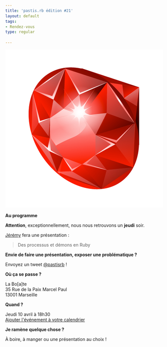 ```yaml
---
title: 'pastis.rb édition #21'
layout: default
tags:
- Rendez-vous
type: regular

---
```

![image](/img/ruby.jpg)

__Au programme__

**Attention**, exceptionnellement, nous nous retrouvons un **jeudi** soir.

[Jérémy](http://twitter.com/jlecour) fera une présentation :

> Des processus et démons en Ruby

__Envie de faire une présentation, exposer une problématique ?__

Envoyez un tweet [@pastisrb](https://twitter.com/pastisrb) !

__Où ça se passe ?__

La Bo[a]te<br />
35 Rue de la Paix Marcel Paul<br />
13001 Marseille

__Quand ?__

Jeudi 10 avril à 18h30<br />
[Ajouter l'événement à votre calendrier](/downloads/ics/pastis_rb%2321.ics)

__Je ramène quelque chose ?__

À boire, à manger ou une présentation au choix !